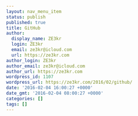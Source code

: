 ```yaml
---
layout: nav_menu_item
status: publish
published: true
title: GitHub
author:
  display_name: ZE3kr
  login: ZE3kr
  email: ze3kr@icloud.com
  url: https://ze3kr.com
author_login: ZE3kr
author_email: ze3kr@icloud.com
author_url: https://ze3kr.com
wordpress_id: 1107
wordpress_url: https://ze3kr.com/2016/02/github/
date: '2016-02-04 16:00:27 +0000'
date_gmt: '2016-02-04 08:00:27 +0000'
categories: []
tags: []
---
```


